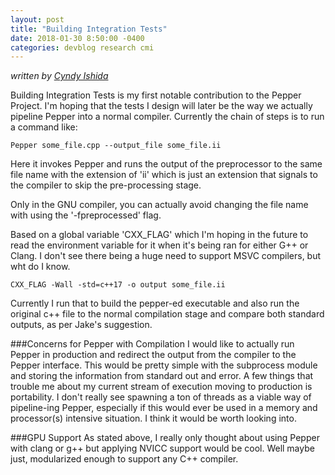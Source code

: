 ```yaml
---
layout: post
title: "Building Integration Tests"
date: 2018-01-30 8:50:00 -0400
categories: devblog research cmi
---
```


_written by [Cyndy Ishida](https://github.com/cyndyishida)_

Building Integration Tests is my first notable contribution to the Pepper Project.
I'm hoping that the tests I design will later be the way we actually pipeline Pepper into a normal compiler.
Currently the chain of steps is to run a command like:

~~~
Pepper some_file.cpp --output_file some_file.ii
~~~

Here it invokes Pepper and runs the output of the preprocessor to the same file name with 
the extension of 'ii' which is just an extension that signals to the compiler to skip the pre-processing stage. 

Only in the GNU compiler, you can actually avoid changing the file name with using the '-fpreprocessed' flag. 

Based on a global variable 'CXX_FLAG' which I'm hoping in the future to read the environment variable for it 
when it's being ran for either G++ or Clang. I don't see there being a huge need to support MSVC compilers, 
but wht do I know. 
~~~
CXX_FLAG -Wall -std=c++17 -o output some_file.ii
~~~

Currently I run that to build the pepper-ed executable and also run the original c++ file to the normal compilation
 stage and compare both standard outputs, as per Jake's suggestion.
 
 
 ###Concerns for Pepper with Compilation
I would like to actually run Pepper in production and redirect the output from the compiler to the Pepper interface.
This would be pretty simple with the subprocess module and storing the information from standard out and error. 
A few things that trouble me about my current stream of execution moving to production is portability. I don't really see 
 spawning a ton of threads as a viable way of pipeline-ing Pepper, especially if this would ever be used in a memory and
  processor(s) intensive situation. I think it would be worth looking into.
  
  ###GPU Support
  As stated above, I really only thought about using Pepper with clang or g++ but applying NVICC support would be cool. 
  Well maybe just, modularized enough to support any C++ compiler. 